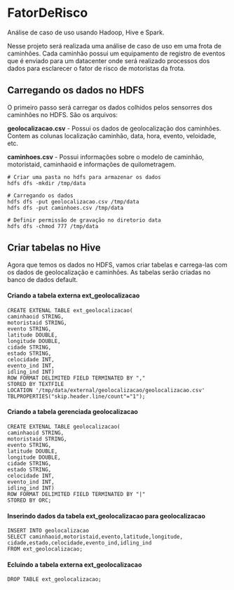 # FatorDeRisco
Análise de caso de uso usando Hadoop, Hive e Spark.


Nesse projeto será realizada uma análise de caso de uso em uma frota de caminhões. Cada caminhão possui um equipamento de registro de eventos que é enviado para um datacenter onde será realizado processos dos dados para esclarecer o fator de risco de motoristas da frota.

## Carregando os dados no HDFS

O primeiro passo será carregar os dados colhidos pelos sensorres dos caminhões no HDFS. São os arquivos:

__geolocalizacao.csv__ - Possui os dados de geolocalização dos caminhões. Contem as colunas localização caminhão, data, hora, evento, veloidade, etc.

__caminhoes.csv__ - Possui informações sobre o modelo de caminhão, motoristaid, caminhaoid e informações de quilometragem.


```
# Criar uma pasta no hdfs para armazenar os dados
hdfs dfs -mkdir /tmp/data

# Carregando os dados
hdfs dfs -put geolocalizacao.csv /tmp/data
hdfs dfs -put caminhoes.csv /tmp/data

# Definir permissão de gravação no diretorio data
hdfs dfs -chmod 777 /tmp/data
```

## Criar tabelas no Hive

Agora que temos os dados no HDFS, vamos criar tabelas e carrega-las com os dados de geolocalização e caminhões. As tabelas serão criadas no banco de dados default.

#### Criando a tabela externa ext_geolocalizacao
```
CREATE EXTENAL TABLE ext_geolocalizacao(
caminhaoid STRING, 
motoristaid STRING, 
evento STRING, 
latitude DOUBLE, 
longitude DOUBLE, 
cidade STRING,
estado STRING,
celocidade INT,
evento_ind INT,
idling_ind INT)
ROW FORMAT DELIMITED FIELD TERMINATED BY ","
STORED BY TEXTFILE
LOCATION '/tmp/data/external/geolocalizacao/geolocalizacao.csv'
TBLPROPERTIES("skip.header.line/count"="1");
```

#### Criando a tabela gerenciada geolocalizacao
```
CREATE EXTENAL TABLE geolocalizacao(
caminhaoid STRING, 
motoristaid STRING, 
evento STRING, 
latitude DOUBLE, 
longitude DOUBLE, 
cidade STRING,
estado STRING,
celocidade INT,
evento_ind INT,
idling_ind INT)
ROW FORMAT DELIMITED FIELD TERMINATED BY "|"
STORED BY ORC;
```

#### Inserindo dados da tabela ext_geolocalizacao para geolocalizacao 
```
INSERT INTO geolocalizacao 
SELECT caminhaoid,motoristaid,evento,latitude,longitude, cidade,estado,celocidade,evento_ind,idling_ind
FROM ext_geolocalizacao;
```

#### Ecluindo a tabela externa ext_geolocalizacao
```
DROP TABLE ext_geolocalizacao;
```
